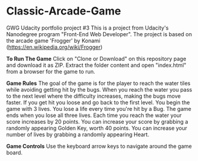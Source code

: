 # Classic-Arcade-Game
GWG Udacity portfolio project #3
This is a project from Udacity's Nanodegree program "Front-End Web Developer". The project is based on the arcade game 'Frogger' by Konami (https://en.wikipedia.org/wiki/Frogger)

<b>To Run The Game</b>
Click on "Clone or Download" on this repository page and download it as ZIP. Extract the folder content and open "index.html" from a browser for the game to run.

<b>Game Rules</b>
The goal of the game is for the player to reach the water tiles while avoiding getting hit by the bugs. When you reach the water you pass to the next level where the difficulty increases, making the bugs move faster. If you get hit you loose and go back to the first level.
You begin the game with 3 lives. You lose a life every time you're hit by a Bug. The game ends when you lose all three lives.
Each time you reach the water your score increases by 20 points.
You can increase your score by grabbing a randomly appearing Golden Key, worth 40 points.
You can increase your number of lives by grabbing a randomly appearing Heart.

<b> Game Controls</b>
Use the keyboard arrow keys to navigate around the game board.

